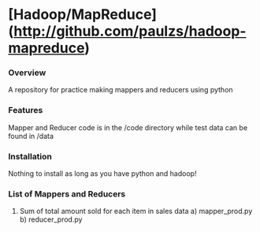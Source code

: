 [Hadoop/MapReduce] (http://github.com/paulzs/hadoop-mapreduce)
==============================================================

### Overview
A repository for practice making mappers and reducers using python

### Features
Mapper and Reducer code is in the /code directory while test data can be found in /data

### Installation
Nothing to install as long as you have python and hadoop!

### List of Mappers and Reducers

1) Sum of total amount sold for each item in sales data
    a) mapper_prod.py 
    b) reducer_prod.py

